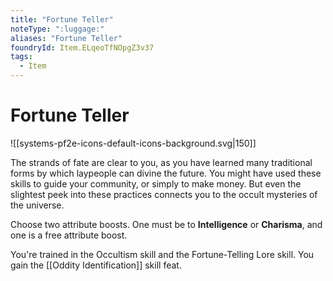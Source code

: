 ```yaml
---
title: "Fortune Teller"
noteType: ":luggage:"
aliases: "Fortune Teller"
foundryId: Item.ELqeoTfNOpgZ3v37
tags:
  - Item
---
```


# Fortune Teller
![[systems-pf2e-icons-default-icons-background.svg|150]]

The strands of fate are clear to you, as you have learned many traditional forms by which laypeople can divine the future. You might have used these skills to guide your community, or simply to make money. But even the slightest peek into these practices connects you to the occult mysteries of the universe.

Choose two attribute boosts. One must be to **Intelligence** or **Charisma**, and one is a free attribute boost.

You're trained in the Occultism skill and the Fortune-Telling Lore skill. You gain the [[Oddity Identification]] skill feat.
